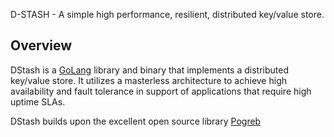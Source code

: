 D-STASH - A simple high performance, resilient, distributed key/value store.
  
## Overview

DStash is a [GoLang](https://golang.org/) library and binary that implements a distributed key/value store.  It utilizes a masterless architecture to achieve high availability and fault tolerance in support of applications that require high uptime SLAs. 

DStash builds upon the excellent open source library [Pogreb](https://github.com/akrylysov/pogreb)
